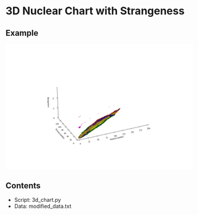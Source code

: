 # 3D Nuclear Chart with Strangeness

## Example
![Example](3d_chart.png)

## Contents
* Script: 3d_chart.py
* Data: modified_data.txt

